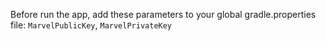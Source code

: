 Before run the app, add these parameters to your global gradle.properties file:
`MarvelPublicKey`, `MarvelPrivateKey`